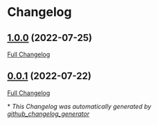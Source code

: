 # Changelog

## [1.0.0](https://github.com/T-Systems-MMS/terraform-mysql-mysql/tree/1.0.0) (2022-07-25)

[Full Changelog](https://github.com/T-Systems-MMS/terraform-mysql-mysql/compare/0.0.1...1.0.0)

## [0.0.1](https://github.com/T-Systems-MMS/terraform-mysql-mysql/tree/0.0.1) (2022-07-22)

[Full Changelog](https://github.com/T-Systems-MMS/terraform-mysql-mysql/compare/836d7dd1553a56359d7ee37a03982b5b4f9b2fc0...0.0.1)



\* *This Changelog was automatically generated by [github_changelog_generator](https://github.com/github-changelog-generator/github-changelog-generator)*
